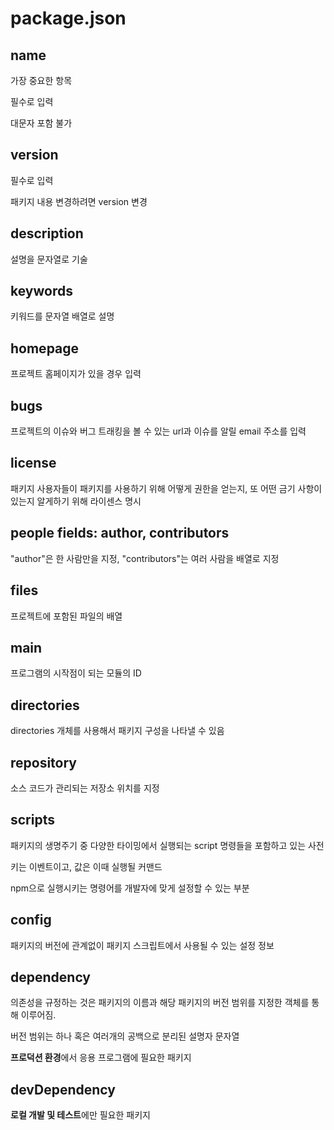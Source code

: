 # package.json

## name
가장 중요한 항목

필수로 입력

대문자 포함 불가

## version
필수로 입력

패키지 내용 변경하려면 version 변경

## description
설명을 문자열로 기술

## keywords
키워드를 문자열 배열로 설명

## homepage 
프로젝트 홈페이지가 있을 경우 입력

## bugs
프로젝트의 이슈와 버그 트래킹을 볼 수 있는 url과 이슈를 알릴 email 주소를 입력

## license
패키지 사용자들이 패키지를 사용하기 위해 어떻게 권한을 얻는지, 또 어떤 금기 사항이 있는지 알게하기 위해 라이센스 명시

## people fields: author, contributors
"author"은 한 사람만을 지정, "contributors"는 여러 사람을 배열로 지정

## files
프로젝트에 포함된 파일의 배열

## main
프로그램의 시작점이 되는 모듈의 ID

## directories
directories 개체를 사용해서 패키지 구성을 나타낼 수 있음

## repository
소스 코드가 관리되는 저장소 위치를 지정

## scripts
패키지의 생명주기 중 다양한 타이밍에서 실행되는 script 명령들을 포함하고 있는 사전

키는 이벤트이고, 값은 이때 실행될 커맨드 

npm으로 실행시키는 명령어를 개발자에 맞게 설정할 수 있는 부분

## config
패키지의 버전에 관계없이 패키지 스크립트에서 사용될 수 있는 설정 정보

## dependency
의존성을 규정하는 것은 패키지의 이름과 해당 패키지의 버전 범위를 지정한 객체를 통해 이루어짐.

버전 범위는 하나 혹은 여러개의 공백으로 분리된 설명자 문자열

**프로덕션 환경**에서 응용 프로그램에 필요한 패키지

## devDependency
**로컬 개발 및 테스트**에만 필요한 패키지